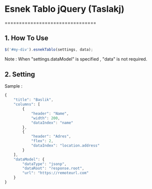 # Esnek Tablo jQuery (Taslakj)
================================

## 1. How To Use

```js
$('#my-div').esnekTablo(settings, data);
```

Note : When "settings.dataModel" is specified , "data" is not required. 

## 2. Setting

Sample :

```js
{
    "title": "Baslik",
    "columns": [
        {
            "header": "Name",
            "width": 200,
            "dataIndex": "name"
        },
        {
            "header": "Adres",
            "flex": 2,
            "dataIndex": "location.address"
        }
    ],
    "dataModel": {
        "dataType": "jsonp",
        "dataRoot": "response.root",
        "url": "https://remoteurl.com"
    }
}
```





